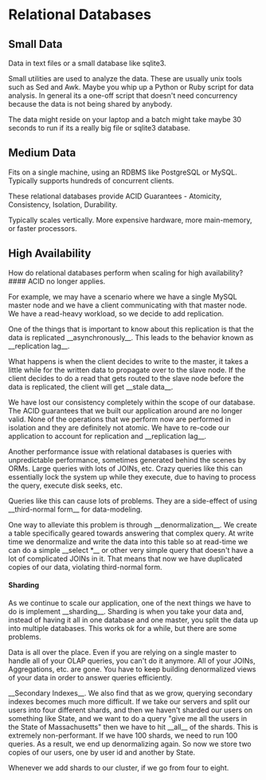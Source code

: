 # Relational Databases

## Small Data 
<p>Data in text files or a small database like sqlite3. <p>Small utilities are used to analyze
 the data. These are usually unix tools such as Sed and Awk. Maybe you whip up a Python or Ruby script for data analysis. In general its a one-off script that doesn't need concurrency because the data is not being shared by anybody.
<p>The data might reside on your laptop and a batch might take maybe 30 seconds to run if its a really big file or sqlite3 database. 

## Medium Data
<p>Fits on a single machine, using an RDBMS like PostgreSQL or MySQL. Typically supports hundreds of concurrent clients. <p>These relational databases provide ACID Guarantees - Atomicity, Consistency, Isolation, Durability.
<p>Typically scales vertically. More expensive hardware, more main-memory, or faster processors.

## High Availability
<p>How do relational databases perform when scaling for high availability?
#### ACID no longer applies.
<p>For example, we may have a scenario where we have a single MySQL master node and we have a client communicating with that master node. We have a read-heavy workload, so we decide to add replication.
<p>One of the things that is important to know about this replication is that the data is replicated __asynchronously__. This leads to the behavior known as __replication lag__.
<p>What happens is when the client decides to write to the master, it takes a little while for the written data to propagate over to the slave node. If the client decides to do a read that gets routed to the slave node before the data is replicated, the client will get __stale data__.
<p>We have lost our consistency completely within the scope of our database. The ACID guarantees that we built our application around are no longer valid. None of the operations that we perform now are performed in isolation and they are definitely not atomic. We have to re-code our application to account for replication and __replication lag__.
<p>Another performance issue with relational databases is queries with unpredictable performance, sometimes generated behind the scenes by ORMs. Large queries with lots of JOINs, etc. Crazy queries like this can essentially lock the system up while they execute, due to having to process the query, execute disk seeks, etc.
<p>Queries like this can cause lots of problems. They are a side-effect of using __third-normal form__ for data-modeling.
<p>One way to alleviate this problem is through __denormalization__. We create a table specifically geared towards answering that complex query. At write time we denormalize and write the data into this table so at read-time we can do a simple __select *__ or other very simple query that doesn't have a lot of complicated JOINs in it. That means that now we have duplicated copies of our data, violating third-normal form.

#### Sharding
<p>As we continue to scale our application, one of the next things we have to do is implement __sharding__. Sharding is when you take your data and, instead of having it all in one database and one master, you split the data up into multiple databases. This works ok for a while, but there are some problems.

<p>Data is all over the place. Even if you are relying on a single master to handle all of your OLAP queries, you can't do it anymore. All of your JOINs, Aggregations, etc. are gone. You have to keep building denormalized views of your data in order to answer queries efficiently.

<p>__Secondary Indexes__. We also find that as we grow, querying secondary indexes becomes much more difficult. If we take our servers and split our users into four different shards, and then we haven't sharded our users on something like State, and we want to do a query "give me all the users in the State of Massachusetts" then we have to hit __all__ of the shards. This is extremely non-performant. If we have 100 shards, we need to run 100 queries. As a result, we end up denormalizing again. So now we store two copies of our users, one by user id and another by State. <p>Whenever we add shards to our cluster, if we go from four to eight.
